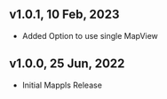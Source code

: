 ## v1.0.1, 10 Feb, 2023
- Added Option to use single MapView

## v1.0.0, 25 Jun, 2022
- Initial Mappls Release